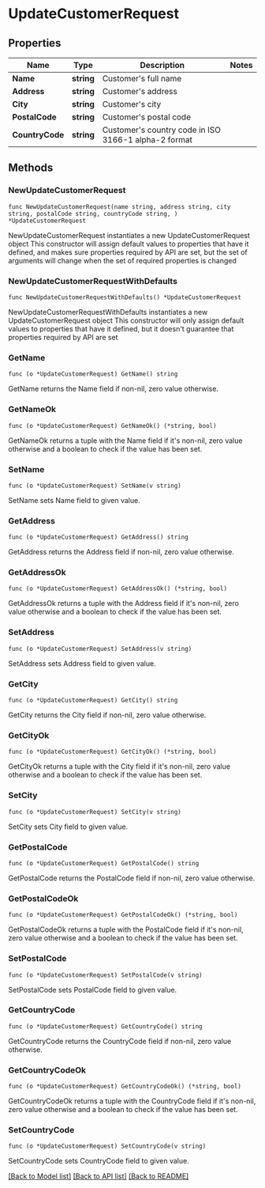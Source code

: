 # UpdateCustomerRequest

## Properties

Name | Type | Description | Notes
------------ | ------------- | ------------- | -------------
**Name** | **string** | Customer&#39;s full name | 
**Address** | **string** | Customer&#39;s address | 
**City** | **string** | Customer&#39;s city | 
**PostalCode** | **string** | Customer&#39;s postal code | 
**CountryCode** | **string** | Customer&#39;s country code in ISO 3166-1 alpha-2 format | 

## Methods

### NewUpdateCustomerRequest

`func NewUpdateCustomerRequest(name string, address string, city string, postalCode string, countryCode string, ) *UpdateCustomerRequest`

NewUpdateCustomerRequest instantiates a new UpdateCustomerRequest object
This constructor will assign default values to properties that have it defined,
and makes sure properties required by API are set, but the set of arguments
will change when the set of required properties is changed

### NewUpdateCustomerRequestWithDefaults

`func NewUpdateCustomerRequestWithDefaults() *UpdateCustomerRequest`

NewUpdateCustomerRequestWithDefaults instantiates a new UpdateCustomerRequest object
This constructor will only assign default values to properties that have it defined,
but it doesn't guarantee that properties required by API are set

### GetName

`func (o *UpdateCustomerRequest) GetName() string`

GetName returns the Name field if non-nil, zero value otherwise.

### GetNameOk

`func (o *UpdateCustomerRequest) GetNameOk() (*string, bool)`

GetNameOk returns a tuple with the Name field if it's non-nil, zero value otherwise
and a boolean to check if the value has been set.

### SetName

`func (o *UpdateCustomerRequest) SetName(v string)`

SetName sets Name field to given value.


### GetAddress

`func (o *UpdateCustomerRequest) GetAddress() string`

GetAddress returns the Address field if non-nil, zero value otherwise.

### GetAddressOk

`func (o *UpdateCustomerRequest) GetAddressOk() (*string, bool)`

GetAddressOk returns a tuple with the Address field if it's non-nil, zero value otherwise
and a boolean to check if the value has been set.

### SetAddress

`func (o *UpdateCustomerRequest) SetAddress(v string)`

SetAddress sets Address field to given value.


### GetCity

`func (o *UpdateCustomerRequest) GetCity() string`

GetCity returns the City field if non-nil, zero value otherwise.

### GetCityOk

`func (o *UpdateCustomerRequest) GetCityOk() (*string, bool)`

GetCityOk returns a tuple with the City field if it's non-nil, zero value otherwise
and a boolean to check if the value has been set.

### SetCity

`func (o *UpdateCustomerRequest) SetCity(v string)`

SetCity sets City field to given value.


### GetPostalCode

`func (o *UpdateCustomerRequest) GetPostalCode() string`

GetPostalCode returns the PostalCode field if non-nil, zero value otherwise.

### GetPostalCodeOk

`func (o *UpdateCustomerRequest) GetPostalCodeOk() (*string, bool)`

GetPostalCodeOk returns a tuple with the PostalCode field if it's non-nil, zero value otherwise
and a boolean to check if the value has been set.

### SetPostalCode

`func (o *UpdateCustomerRequest) SetPostalCode(v string)`

SetPostalCode sets PostalCode field to given value.


### GetCountryCode

`func (o *UpdateCustomerRequest) GetCountryCode() string`

GetCountryCode returns the CountryCode field if non-nil, zero value otherwise.

### GetCountryCodeOk

`func (o *UpdateCustomerRequest) GetCountryCodeOk() (*string, bool)`

GetCountryCodeOk returns a tuple with the CountryCode field if it's non-nil, zero value otherwise
and a boolean to check if the value has been set.

### SetCountryCode

`func (o *UpdateCustomerRequest) SetCountryCode(v string)`

SetCountryCode sets CountryCode field to given value.



[[Back to Model list]](../README.md#documentation-for-models) [[Back to API list]](../README.md#documentation-for-api-endpoints) [[Back to README]](../README.md)


